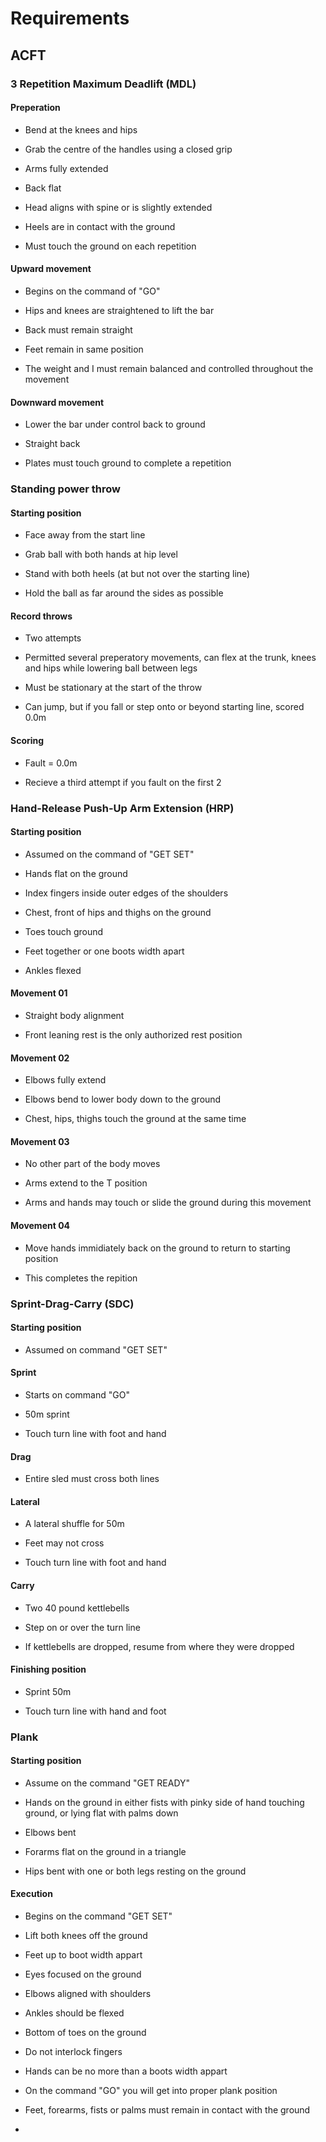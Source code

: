 # Requirements

## ACFT

### 3 Repetition Maximum Deadlift (MDL)

#### Preperation

- Bend at the knees and hips 

- Grab the centre of the handles using a closed grip

- Arms fully extended

- Back flat

- Head aligns with spine or is slightly extended

- Heels are in contact with the ground

- Must touch the ground on each repetition

#### Upward movement

- Begins on the command of "GO"

- Hips and knees are straightened to lift the bar

- Back must remain straight

- Feet remain in same position

- The weight and I must remain balanced and controlled throughout the movement

#### Downward movement

- Lower the bar under control back to ground

- Straight back

- Plates must touch ground to complete a repetition

### Standing power throw

#### Starting position

- Face away from the start line

- Grab ball with both hands at hip level

- Stand with both heels (at but not over the starting line)

- Hold the ball as far around the sides as possible

#### Record throws

- Two attempts

- Permitted several preperatory movements, can flex at the trunk, knees and hips while lowering ball between legs

- Must be stationary at the start of the throw

- Can jump, but if you fall or step onto or beyond starting line, scored 0.0m

#### Scoring

- Fault = 0.0m 

- Recieve a third attempt if you fault on the first 2

### Hand-Release Push-Up Arm Extension (HRP)

#### Starting position

- Assumed on the command of "GET SET"

- Hands flat on the ground

- Index fingers inside outer edges of the shoulders

- Chest, front of hips and thighs on the ground

- Toes touch ground

- Feet together or one boots width apart

- Ankles flexed

#### Movement 01

- Straight body alignment

- Front leaning rest is the only authorized rest position

#### Movement 02

- Elbows fully extend

- Elbows bend to lower body down to the ground

- Chest, hips, thighs touch the ground at the same time

#### Movement 03

- No other part of the body moves

- Arms extend to the T position

- Arms and hands may touch or slide the ground during this movement

#### Movement 04

- Move hands immidiately back on the ground to return to starting position

- This completes the repition

### Sprint-Drag-Carry (SDC)

#### Starting position

- Assumed on command "GET SET"

#### Sprint

- Starts on command "GO"

- 50m sprint

- Touch turn line with foot and hand

#### Drag

- Entire sled must cross both lines

#### Lateral

- A lateral shuffle for 50m

- Feet may not cross

- Touch turn line with foot and hand

#### Carry

- Two 40 pound kettlebells

- Step on or over the turn line

- If kettlebells are dropped, resume from where they were dropped

#### Finishing position

- Sprint 50m

- Touch turn line with hand and foot

### Plank

#### Starting position

- Assume on the command "GET READY"

- Hands on the ground in either fists with pinky side of hand touching ground, or lying flat with palms down

- Elbows bent 

- Forarms flat on the ground in a triangle

- Hips bent with one or both legs resting on the ground

#### Execution

- Begins on the command "GET SET"

- Lift both knees off the ground

- Feet up to boot width appart

- Eyes focused on the ground

- Elbows aligned with shoulders 

- Ankles should be flexed

- Bottom of toes on the ground

- Do not interlock fingers

- Hands can be no more than a boots width appart

- On the command "GO" you will get into proper plank position

- Feet, forearms, fists or palms must remain in contact with the ground

- 